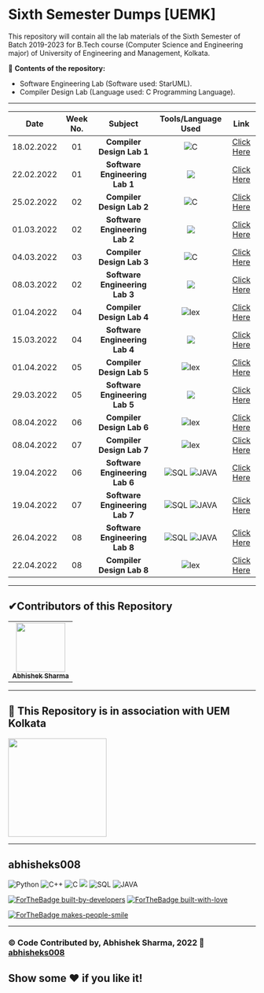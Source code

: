 # Sixth Semester Dumps [UEMK]
This repository will contain all the lab materials of the Sixth Semester of Batch 2019-2023 for B.Tech course (Computer Science and Engineering major) of University of Engineering and Management, Kolkata.

🔴 **Contents of the repository:**
- Software Engineering Lab (Software used: StarUML).
- Compiler Design Lab (Language used: C Programming Language).

********************************************************
| Date | Week No. | Subject | Tools/Language Used | Link |
| :---: |:---: |:---: |:---: |:---: |
|18.02.2022|01|**Compiler Design Lab 1**| <img alt = "C" src = "https://img.shields.io/badge/c-0000FF.svg?&style=for-the-badge&logo=c%2B%2B&ogoColor=white"> | [Click Here](/Compiler%20Design%20Lab/Assignment%201)|
|22.02.2022|01|**Software Engineering Lab 1**|<img src = "https://img.shields.io/badge/StarUML-C70039.svg?&style=for-the-badge&logo=StarUML%2B%2B&ogoColor=white">|[Click Here](https://github.com/abhisheks008/Sixth-Semester-UEMK---Batch-of-2019-2023/blob/main/Software%20Engineering%20Lab/Software%20Engg%20Lab%20-%20Assignment%201.pdf)|
|25.02.2022|02|**Compiler Design Lab 2**|<img alt = "C" src = "https://img.shields.io/badge/c-0000FF.svg?&style=for-the-badge&logo=c%2B%2B&ogoColor=white"> | [Click Here](Compiler%20Design%20Lab/Assignment%202)|
|01.03.2022|02|**Software Engineering Lab 2**|<img src = "https://img.shields.io/badge/StarUML-C70039.svg?&style=for-the-badge&logo=StarUML%2B%2B&ogoColor=white">|[Click Here](/Software%20Engineering%20Lab/Software%20Engineering%20Lab%20-%20Assignment%202.pdf)|
|04.03.2022|03|**Compiler Design Lab 3**|<img alt = "C" src = "https://img.shields.io/badge/c-0000FF.svg?&style=for-the-badge&logo=c%2B%2B&ogoColor=white"> | [Click Here](Compiler%20Design%20Lab/Assignment%203)|
|08.03.2022|02|**Software Engineering Lab 3**|<img src = "https://img.shields.io/badge/StarUML-C70039.svg?&style=for-the-badge&logo=StarUML%2B%2B&ogoColor=white">|[Click Here](/Software%20Engineering%20Lab/Software%20Engineering%20Lab%20-%20Assignment%203.pdf)|
|01.04.2022|04|**Compiler Design Lab 4**|<img alt = "lex" src = "https://img.shields.io/badge/lex-E6E300.svg?&style=for-the-badge&logo=lex&ogoColor=black">|[Click Here](https://github.com/abhisheks008/Sixth-Semester-UEMK---Batch-of-2019-2023/tree/main/Compiler%20Design%20Lab/Assignment%204)|
|15.03.2022|04|**Software Engineering Lab 4**|<img src = "https://img.shields.io/badge/StarUML-C70039.svg?&style=for-the-badge&logo=StarUML%2B%2B&ogoColor=white">|[Click Here](https://github.com/abhisheks008/Sixth-Semester-UEMK---Batch-of-2019-2023/blob/main/Software%20Engineering%20Lab/Software%20Engineering%20Lab%20-%20Assignment%204.pdf)|
|01.04.2022|05|**Compiler Design Lab 5**|<img alt = "lex" src = "https://img.shields.io/badge/lex-E6E300.svg?&style=for-the-badge&logo=lex&ogoColor=black">|[Click Here](https://github.com/abhisheks008/Sixth-Semester-UEMK---Batch-of-2019-2023/tree/main/Compiler%20Design%20Lab/Assignment%205)|
|29.03.2022|05|**Software Engineering Lab 5**|<img src = "https://img.shields.io/badge/StarUML-C70039.svg?&style=for-the-badge&logo=StarUML%2B%2B&ogoColor=white">|[Click Here](https://github.com/abhisheks008/Sixth-Semester-UEMK---Batch-of-2019-2023/blob/main/Software%20Engineering%20Lab/Software%20Engineering%20Lab%20-%20Assignment%205.pdf)|
|08.04.2022|06|**Compiler Design Lab 6**|<img alt = "lex" src = "https://img.shields.io/badge/lex-E6E300.svg?&style=for-the-badge&logo=lex&ogoColor=black">|[Click Here](https://github.com/abhisheks008/Sixth-Semester-UEMK---Batch-of-2019-2023/tree/main/Compiler%20Design%20Lab/Assignment%206)|
|08.04.2022|07|**Compiler Design Lab 7**|<img alt = "lex" src = "https://img.shields.io/badge/lex-E6E300.svg?&style=for-the-badge&logo=lex&ogoColor=black">|[Click Here](https://github.com/abhisheks008/Sixth-Semester-UEMK---Batch-of-2019-2023/tree/main/Compiler%20Design%20Lab/Assignment%207)|
|19.04.2022|06|**Software Engineering Lab 6**|<img alt = "SQL" src = "https://img.shields.io/badge/SQL-6713d4?style=for-the-badge&logo=sql&logoColor=white">  <img alt = "JAVA" src = "https://img.shields.io/badge/JAVA-e700a5?style=for-the-badge&logo=java&logoColor=white">|[Click Here](https://github.com/abhisheks008/Sixth-Semester-UEMK---Batch-of-2019-2023/tree/main/Software%20Engineering%20Lab/Assignment%206)|
|19.04.2022|07|**Software Engineering Lab 7**|<img alt = "SQL" src = "https://img.shields.io/badge/SQL-6713d4?style=for-the-badge&logo=sql&logoColor=white">  <img alt = "JAVA" src = "https://img.shields.io/badge/JAVA-e700a5?style=for-the-badge&logo=java&logoColor=white">|[Click Here](https://github.com/abhisheks008/Sixth-Semester-UEMK---Batch-of-2019-2023/tree/main/Software%20Engineering%20Lab/Assignment%207)|
|26.04.2022|08|**Software Engineering Lab 8**|<img alt = "SQL" src = "https://img.shields.io/badge/SQL-6713d4?style=for-the-badge&logo=sql&logoColor=white">  <img alt = "JAVA" src = "https://img.shields.io/badge/JAVA-e700a5?style=for-the-badge&logo=java&logoColor=white">|[Click Here](https://github.com/abhisheks008/Sixth-Semester-UEMK---Batch-of-2019-2023/tree/main/Software%20Engineering%20Lab/Assignment%208)|
|22.04.2022|08|**Compiler Design Lab 8**|<img alt = "lex" src = "https://img.shields.io/badge/lex-E6E300.svg?&style=for-the-badge&logo=lex&ogoColor=black">|[Click Here](https://github.com/abhisheks008/Sixth-Semester-UEMK---Batch-of-2019-2023/tree/main/Compiler%20Design%20Lab/Assignment%208)|



**************************************************************************
<h2>✔Contributors of this Repository</h2>
<table>
  <tr>
<td align="center"><a href="https://github.com/abhisheks008"><img src="https://avatars.githubusercontent.com/u/68724349?v=4" width="100px;" alt=""/><br /><sub><b>Abhishek Sharma</b></sub></a></td>
    </tr>
  </table>
  
***************************************************************************
<h2>🏫 This Repository is in association with UEM Kolkata </h2>
<a href = "https://uem.edu.in/uem-kolkata/"><img src="https://uem.edu.in/app/themes/iem-group-wp-theme/resources/logo.png" width="200px" alt=""/> </a>

*************************************************************************
## abhisheks008
<img alt="Python" src="https://img.shields.io/badge/python%20-%2314354C.svg?&style=for-the-badge&logo=python&logoColor=white"/> <img alt="C++" src="https://img.shields.io/badge/c++%20-%2300599C.svg?&style=for-the-badge&logo=c%2B%2B&ogoColor=white"/>  <img alt = "C" src = "https://img.shields.io/badge/c-0000FF.svg?&style=for-the-badge&logo=c%2B%2B&ogoColor=white">   <img src = "https://img.shields.io/badge/StarUML-C70039.svg?&style=for-the-badge&logo=StarUML%2B%2B&ogoColor=white">   <img alt = "SQL" src = "https://img.shields.io/badge/SQL-6713d4?style=for-the-badge&logo=sql&logoColor=white">  <img alt = "JAVA" src = "https://img.shields.io/badge/JAVA-e700a5?style=for-the-badge&logo=java&logoColor=white">

[![ForTheBadge built-by-developers](http://ForTheBadge.com/images/badges/built-by-developers.svg)](https://GitHub.com/Naereen/)
[![ForTheBadge built-with-love](http://ForTheBadge.com/images/badges/built-with-love.svg)](https://GitHub.com/Naereen/)

[![ForTheBadge makes-people-smile](http://ForTheBadge.com/images/badges/makes-people-smile.svg)](http://ForTheBadge.com)

***************************************

### ©️ Code Contributed by, Abhishek Sharma, 2022 :link: <a href = "https://github.com/abhisheks008"> abhisheks008 </a>
## Show some :heart: if you like it!

